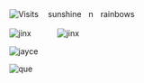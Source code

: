 ![Visits](https://img.shields.io/badge/^.^-6969-58ccb7) ㅤsunshineㅤnㅤrainbows

![jinx](https://64.media.tumblr.com/c7505553deb7d17b7d65ab60b73880ae/94d997079060c6fc-c4/s100x200/64edb3a41d8622e5e163407a700614dfdb6e81a0.gifv)ㅤ ㅤ ㅤ![jinx](https://64.media.tumblr.com/5319398d803723eaa87b03ebc7d59057/ef52e834644ced43-3a/s250x400/86f5c0f8b05d2caabb16c35a7ed13f81f3f1f170.gifv)

![jayce](https://i.postimg.cc/cJ0kwtH7/wwwwwwwww.jpg)

![que](https://i.postimg.cc/K8CNZkXr/Captura-de-pantalla-2024-11-02-173642.png)
